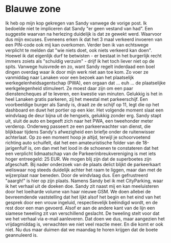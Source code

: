 # Blauwe zone

Ik heb op mijn kop gekregen van Sandy vanwege de vorige post. Ik bedoelde niet te impliceren dat Sandy "er geen vestand van had". Een suggestie waarvan na herlezing duidelijk is dat ze gewekt werd. Waarvoor dus mijn excuses. Eveneens erken ik dat het 3 maal verkeerd invoeren van een PIN-code ook mij kan overkomen.
Verder ben ik van echtswege verplicht te melden dat "wie niets doet, ook niets verkeerd kan doen". Hoewel ik dat eigenlijk durf te betwisten - er bestaat in het burgerlijk recht immers zoiets als "schuldig verzuim" - drijf ik het toch liever niet op de spits. Vanwege huisvrede en zo, want Sandy regelt inderdaad een boel dingen overdag waar ik door mijn werk niet aan toe kom.
Zo voer ze vanmiddag naar Lanaken voor een bezoek aan het plaatselijk werkegelenheidsagentschap (PWA), een orgaan dat ... euh ... de plaatselijke werkgelegenheid stimuleert. Ze moest daar zijn om een paar dienstencheques af te leveren, een kwestie van minuten. Gelukkig is het in heel Lanaken gratis parkeren, zij het meestal met parkeerschijf. Een voorbeeldige burger als Sandy is, draait ze de schijf op 11, legt die op het dashboard en duwt het portier op een kier. Het volgende moment slaat een windvlaag de deur bijna uit de hengsels, gelukkig zonder erg. Sandy stapt uit, sluit de auto en begeeft zich naar het PWA, een tweehonder meter verderop. Onderweg passeert ze een parkeerwachter van dienst, die blijkbaar tijdens Sandy's afwezigheid een briefje onder de ruitenwisser achterlaat. Op zo een moment hoop je altijd, terwijl je schoorvoetend richting auto schuifelt, dat het een amateuristische folder van de 18-jarigenfuif is, om dan met het lood in de schoenen te constateren dat het een verplicht lidmaatschap van de Parkeerinbreukvereniging is met iets hoger entreegeld: 25 EUR. We mogen blij zijn dat de superboetes zijn afgeschaft.
Bij nader onderzoek van de plaats delict blijkt de parkeerkaart weliswaar nog steeds duidelijk achter het raam te liggen, maar dan met de wijzerplaat naar beneden. Door de windvlaag dus. Een gefrustreerd "aaargh!" is hier op zijn plaats.
Namens Sandy bel ik met CityParking, waar ik het verhaal uit de doeken doe. Sandy zit naast mij en kan meeluisteren door het loeiharde volume van haar nieuwe GSM. We doen allebei de bevreemdende vaststelling dat het lijkt alsof het begin en het eind van het gesprek door een vrouw ingeluid, respectievelijk beëindigd wordt, en de rest door een man gevoerd. Alsof er aan de andere kant van de lijn een siamese tweeling zit van verschillend geslacht.
De tweeling stelt voor dat we het verhaal via e-mail aanleveren. Dat doen we dus, maar aangezien het vrijdagmiddag is, verwachten we niet veel reactie meer. En die komt er ook niet. Nu dus maar duimen dat we maandag te horen krijgen dat de boete geannuleerd is.